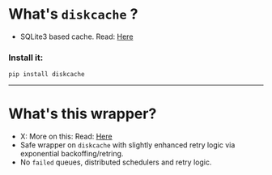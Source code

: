 # What's `diskcache` ?

- SQLite3 based cache. Read: [Here](https://pypi.org/project/diskcache/)

### Install it:
```
pip install diskcache
```

---
# What's this wrapper?

- X: More on this: Read: [Here](https://zadzmo.org/nepenthes-demo/)
- Safe wrapper on `diskcache` with slightly enhanced retry logic via exponential backoffing/retring.
- No `failed` queues, distributed schedulers and retry logic.
